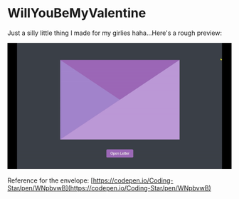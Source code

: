 # WillYouBeMyValentine  
Just a silly little thing I made for my girlies haha...Here's a rough preview:

![Preview](images/demo.gif)

Reference for the envelope: [https://codepen.io/Coding-Star/pen/WNpbvwB](https://codepen.io/Coding-Star/pen/WNpbvwB)
